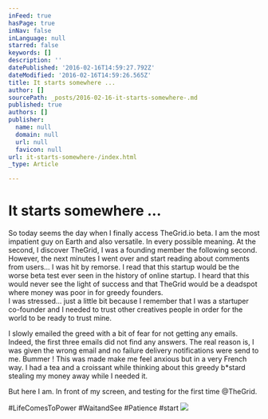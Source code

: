 ```yaml
---
inFeed: true
hasPage: true
inNav: false
inLanguage: null
starred: false
keywords: []
description: ''
datePublished: '2016-02-16T14:59:27.792Z'
dateModified: '2016-02-16T14:59:26.565Z'
title: It starts somewhere ...
author: []
sourcePath: _posts/2016-02-16-it-starts-somewhere-.md
published: true
authors: []
publisher:
  name: null
  domain: null
  url: null
  favicon: null
url: it-starts-somewhere-/index.html
_type: Article

---
```

# **It starts somewhere ...**

So today seems the day when I finally access TheGrid.io beta. I am the most impatient guy on Earth and also versatile. In every possible meaning. At the second, I discover TheGrid, I was a founding member the following second. However, the next minutes I went over and start reading about comments from users... I was hit by remorse. I read that this startup would be the worse beta test ever seen in the history of online startup. I heard that this would never see the light of success and that TheGrid would be a deadspot where money was poor in for greedy founders.  
I was stressed... just a little bit because I remember that I was a startuper co-founder and I needed to trust other creatives people in order for the world to be ready to trust mine.

I slowly emailed the greed with a bit of fear for not getting any emails. Indeed, the first three emails did not find any answers. The real reason is, I was given the wrong email and no failure delivery notifications were send to me. Bummer ! This was made make me feel anxious but in a very French way. I had a tea and a croissant while thinking about this greedy b\*stard stealing my money away while I needed it.

But here I am. In front of my screen, and testing for the first time @TheGrid.

\#LifeComesToPower \#WaitandSee \#Patience \#start
![](https://the-grid-user-content.s3-us-west-2.amazonaws.com/26976045-9ad4-4cd9-b309-0aaae2b07cf1.jpg)